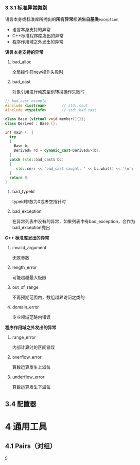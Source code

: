 ### 3.3.1 标准异常类别

语言本身或标准库所抛出的**所有异常**都**派生自基类**`exception`

* 语言本身支持的异常
* C++标准程序库发出的异常
* 程序作用域之外发出的异常



**语言本身支持的异常**

1. bad_alloc

   全局操作符new操作失败时

2. bad_cast

   对象引用进行动态型别转换操作失败时

```c++
// bad_cast example
#include <iostream>       // std::cout
#include <typeinfo>       // std::bad_cast

class Base {virtual void member(){}};
class Derived : Base {};

int main () {
  try
  {
    Base b;
    Derived& rd = dynamic_cast<Derived&>(b);
  }
  catch (std::bad_cast& bc)
  {
     std::cerr << "bad_cast caught: " << bc.what() << '\n';
  }
  return 0;
}
```



1. bad_typeld

   typeid参数为0或者空指针时

2. bad_exception

   在异常列表中没有的异常，如果列表中有bad_exception，会作为bad_exception抛出

**C++ 标准库发出的异常**

1. invalid_argument

   无效参数

2. length_error

   可能超越最大极限

3. out_of_range

   不再预期范围内，数组越界访问之类的

4. domain_error

   专业领域范畴内错误



**程序作用域之外发出的异常**

1. range_error

   内部计算时的区间错误

2. overflow_error

   算数运算发生上溢位

3. underflow_error

   算数运算发生下溢位
   
   


## 3.4 配置器



# 4 通用工具

## 4.1 Pairs（对组）

5
